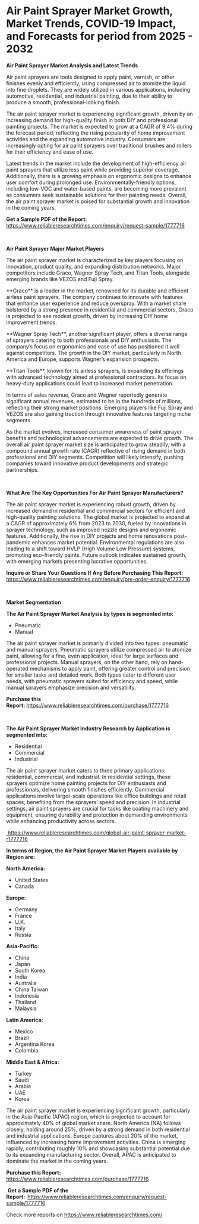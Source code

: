 <p><h1>Air Paint Sprayer Market Growth, Market Trends, COVID-19 Impact, and Forecasts for period from 2025 - 2032</h1></p><p><strong>Air Paint Sprayer Market Analysis and Latest Trends</strong></p>
<p><p>Air paint sprayers are tools designed to apply paint, varnish, or other finishes evenly and efficiently, using compressed air to atomize the liquid into fine droplets. They are widely utilized in various applications, including automotive, residential, and industrial painting, due to their ability to produce a smooth, professional-looking finish.</p><p>The air paint sprayer market is experiencing significant growth, driven by an increasing demand for high-quality finish in both DIY and professional painting projects. The market is expected to grow at a CAGR of 9.4% during the forecast period, reflecting the rising popularity of home improvement activities and the expanding automotive industry. Consumers are increasingly opting for air paint sprayers over traditional brushes and rollers for their efficiency and ease of use.</p><p>Latest trends in the market include the development of high-efficiency air paint sprayers that utilize less paint while providing superior coverage. Additionally, there is a growing emphasis on ergonomic designs to enhance user comfort during prolonged use. Environmentally-friendly options, including low-VOC and water-based paints, are becoming more prevalent as consumers seek sustainable solutions for their painting needs. Overall, the air paint sprayer market is poised for substantial growth and innovation in the coming years.</p></p>
<p><strong>Get a Sample PDF of the Report:&nbsp;</strong> <a href="https://www.reliableresearchtimes.com/enquiry/request-sample/1777716?utm_campaign=2627&utm_medium=2&utm_source=Github&utm_content=ia&utm_term=09042025&utm_id=air-paint-sprayer">https://www.reliableresearchtimes.com/enquiry/request-sample/1777716</a></p>
<p>&nbsp;</p>
<p><strong>Air Paint Sprayer Major Market Players</strong></p>
<p><p>The air paint sprayer market is characterized by key players focusing on innovation, product quality, and expanding distribution networks. Major competitors include Graco, Wagner Spray Tech, and Titan Tools, alongside emerging brands like VEZOS and Fuji Spray. </p><p>**Graco** is a leader in the market, renowned for its durable and efficient airless paint sprayers. The company continues to innovate with features that enhance user experience and reduce overspray. With a market share bolstered by a strong presence in residential and commercial sectors, Graco is projected to see modest growth, driven by increasing DIY home improvement trends.</p><p>**Wagner Spray Tech**, another significant player, offers a diverse range of sprayers catering to both professionals and DIY enthusiasts. The company’s focus on ergonomics and ease of use has positioned it well against competitors. The growth in the DIY market, particularly in North America and Europe, supports Wagner’s expansion prospects.</p><p>**Titan Tools**, known for its airless sprayers, is expanding its offerings with advanced technology aimed at professional contractors. Its focus on heavy-duty applications could lead to increased market penetration. </p><p>In terms of sales revenue, Graco and Wagner reportedly generate significant annual revenues, estimated to be in the hundreds of millions, reflecting their strong market positions. Emerging players like Fuji Spray and VEZOS are also gaining traction through innovative features targeting niche segments.</p><p>As the market evolves, increased consumer awareness of paint sprayer benefits and technological advancements are expected to drive growth. The overall air paint sprayer market size is anticipated to grow steadily, with a compound annual growth rate (CAGR) reflective of rising demand in both professional and DIY segments. Competition will likely intensify, pushing companies toward innovative product developments and strategic partnerships.</p></p>
<p>&nbsp;</p>
<p><strong>What Are The Key Opportunities For Air Paint Sprayer Manufacturers?</strong></p>
<p><p>The air paint sprayer market is experiencing robust growth, driven by increased demand in residential and commercial sectors for efficient and high-quality painting solutions. The global market is projected to expand at a CAGR of approximately 6% from 2023 to 2030, fueled by innovations in sprayer technology, such as improved nozzle designs and ergonomic features. Additionally, the rise in DIY projects and home renovations post-pandemic enhances market potential. Environmental regulations are also leading to a shift toward HVLP (High Volume Low Pressure) systems, promoting eco-friendly paints. Future outlook indicates sustained growth, with emerging markets presenting lucrative opportunities.</p></p>
<p><strong>Inquire or Share Your Questions If Any Before Purchasing This Report:</strong> <a href="https://www.reliableresearchtimes.com/enquiry/pre-order-enquiry/1777716?utm_campaign=2627&utm_medium=2&utm_source=Github&utm_content=ia&utm_term=09042025&utm_id=air-paint-sprayer">https://www.reliableresearchtimes.com/enquiry/pre-order-enquiry/1777716</a></p>
<p>&nbsp;</p>
<p><strong>Market Segmentation</strong></p>
<p><strong>The Air Paint Sprayer Market Analysis by types is segmented into:</strong></p>
<p><ul><li>Pneumatic</li><li>Manual</li></ul></p>
<p><p>The air paint sprayer market is primarily divided into two types: pneumatic and manual sprayers. Pneumatic sprayers utilize compressed air to atomize paint, allowing for a fine, even application, ideal for large surfaces and professional projects. Manual sprayers, on the other hand, rely on hand-operated mechanisms to apply paint, offering greater control and precision for smaller tasks and detailed work. Both types cater to different user needs, with pneumatic sprayers suited for efficiency and speed, while manual sprayers emphasize precision and versatility.</p></p>
<p><strong>Purchase this Report:&nbsp;</strong><a href="https://www.reliableresearchtimes.com/purchase/1777716?utm_campaign=2627&utm_medium=2&utm_source=Github&utm_content=ia&utm_term=09042025&utm_id=air-paint-sprayer">https://www.reliableresearchtimes.com/purchase/1777716</a></p>
<p>&nbsp;</p>
<p><strong>The Air Paint Sprayer Market Industry Research by Application is segmented into:</strong></p>
<p><ul><li>Residential</li><li>Commercial</li><li>Industrial</li></ul></p>
<p><p>The air paint sprayer market caters to three primary applications: residential, commercial, and industrial. In residential settings, these sprayers optimize home painting projects for DIY enthusiasts and professionals, delivering smooth finishes efficiently. Commercial applications involve larger-scale operations like office buildings and retail spaces, benefiting from the sprayers’ speed and precision. In industrial settings, air paint sprayers are crucial for tasks like coating machinery and equipment, ensuring durability and protection in demanding environments while enhancing productivity across sectors.</p></p>
<p><a href="https://www.reliableresearchtimes.com/global-air-paint-sprayer-market-r1777716?utm_campaign=2627&utm_medium=2&utm_source=Github&utm_content=ia&utm_term=09042025&utm_id=air-paint-sprayer">&nbsp;https://www.reliableresearchtimes.com/global-air-paint-sprayer-market-r1777716</a></p>
<p><strong>In terms of Region, the Air Paint Sprayer Market Players available by Region are:</strong></p>
<p>
    <p> <strong> North America: </strong>
        <ul>
            <li>United States</li>
            <li>Canada</li>
        </ul>
        </p> 
    <p> <strong> Europe: </strong>
        <ul>
            <li>Germany</li>
            <li>France</li>
            <li>U.K.</li>
            <li>Italy</li>
            <li>Russia</li>
        </ul>
        </p> 
    <p> <strong> Asia-Pacific: </strong>
        <ul>
            <li>China</li>
            <li>Japan</li>
            <li>South Korea</li>
            <li>India</li>
            <li>Australia</li>
            <li>China Taiwan</li>
            <li>Indonesia</li>
            <li>Thailand</li>
            <li>Malaysia</li>
        </ul>
        </p> 
    <p> <strong> Latin America: </strong>
        <ul>
            <li>Mexico</li>
            <li>Brazil</li>
            <li>Argentina Korea</li>
            <li>Colombia</li>
        </ul>
        </p> 
    <p> <strong> Middle East & Africa: </strong>
        <ul>
            <li>Turkey</li>
            <li>Saudi</li>
            <li>Arabia</li>
            <li>UAE</li>
            <li>Korea</li>
        </ul>
    </p>
    </p>
<p><p>The air paint sprayer market is experiencing significant growth, particularly in the Asia-Pacific (APAC) region, which is projected to account for approximately 40% of global market share. North America (NA) follows closely, holding around 25%, driven by a strong demand in both residential and industrial applications. Europe captures about 20% of the market, influenced by increasing home improvement activities. China is emerging rapidly, contributing roughly 10% and showcasing substantial potential due to its expanding manufacturing sector. Overall, APAC is anticipated to dominate the market in the coming years.</p></p>
<p><strong>Purchase this Report: </strong><a href="https://www.reliableresearchtimes.com/purchase/1777716?utm_campaign=2627&utm_medium=2&utm_source=Github&utm_content=ia&utm_term=09042025&utm_id=air-paint-sprayer">https://www.reliableresearchtimes.com/purchase/1777716</a></p>
<p>&nbsp;<strong>Get a Sample PDF of the Report:&nbsp;&nbsp;</strong><a href="https://www.reliableresearchtimes.com/enquiry/request-sample/1777716?utm_campaign=2627&utm_medium=2&utm_source=Github&utm_content=ia&utm_term=09042025&utm_id=air-paint-sprayer">https://www.reliableresearchtimes.com/enquiry/request-sample/1777716</a></p>
<p><strong></strong></p>
<p>Check more reports on <a href="https://www.reliableresearchtimes.com/?utm_campaign=2627&utm_medium=2&utm_source=Github&utm_content=ia&utm_term=09042025&utm_id=air-paint-sprayer">https://www.reliableresearchtimes.com/</a></p>